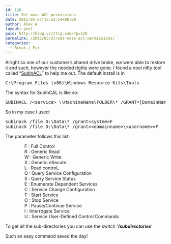 ```yaml
---
id: 128
title: Set mass ACL permissions
date: 2015-05-27T15:52:54+00:00
author: Alex W
layout: post
guid: http://blog.vvittig.com/?p=128
permalink: /2015/05/27/set-mass-acl-permissions/
categories:
  - Break / Fix
---
```

Alright so one of our customer&#8217;s shared drive broke, we were able to restore it and such, however the needed rights were gone. I found a cool nifty tool called &#8220;<a href="https://www.microsoft.com/en-us/download/details.aspx?id=23510" target="_blank">SubInACL</a>&#8221; to help me out. The default install is in

<pre class="lang:default decode:true ">C:\Program Files (x86)\Windows Resource Kits\Tools</pre>

The syntax for SubInCAL is like so:

<pre class="lang:default decode:true">SUBINACL /&lt;service&gt; \\MachineName\FOLDER\* /GRANT=[DomainName\]UserName[=Access]
</pre>

So in my case I used:

<pre class="lang:default decode:true">subinack /file D:\Data\* /grant=system=F
subinack /file D:\Data\* /grant=&lt;domainname&gt;\&lt;username&gt;=F
</pre>

The <access>parameter follows this list:

<p style="padding-left: 60px;">
  F : Full Control<br /> R : Generic Read<br /> W : Generic Write<br /> X : Generic eXecute<br /> L : Read controL<br /> Q : Query Service Configuration<br /> S : Query Service Status<br /> E : Enumerate Dependent Services<br /> C : Service Change Configuration<br /> T : Start Service<br /> O : Stop Service<br /> P : Pause/Continue Service<br /> I : Interrogate Service<br /> U : Service User-Defined Control Commands
</p>

To get all the sub-directories you can use the switch &#8216;_**/subdirectories**_&#8216;

Such an easy command saved the day!